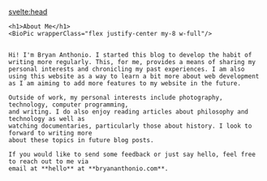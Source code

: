 <script>
    import BioPic from '$lib/components/BioPic.svelte'
</script>

<svelte:head>

<title>About | Bryan Anthonio</title>
</svelte:head>

    <h1>About Me</h1>
    <BioPic wrapperClass="flex justify-center my-8 w-full"/>


    Hi! I'm Bryan Anthonio. I started this blog to develop the habit of writing more regularly. This, for me, provides a means of sharing my personal interests and chronicling my past experiences. I am also using this website as a way to learn a bit more about web development as I am aiming to add more features to my website in the future.

    Outside of work, my personal interests include photography, technology, computer programming,
    and writing. I do also enjoy reading articles about philosophy and technology as well as
    watching documentaries, particularly those about history. I look to forward to writing more
    about these topics in future blog posts.

    If you would like to send some feedback or just say hello, feel free to reach out to me via
    email at **hello** at **bryananthonio.com**.
